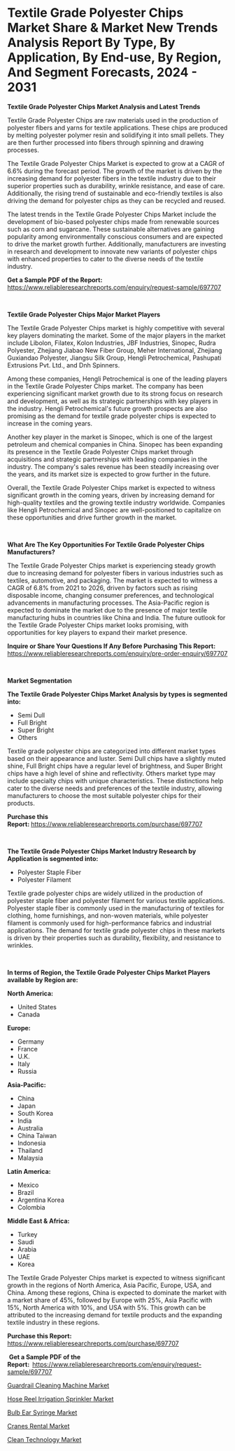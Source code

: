 <p><h1>Textile Grade Polyester Chips Market Share & Market New Trends Analysis Report By Type, By Application, By End-use, By Region, And Segment Forecasts, 2024 - 2031</h1></p><p><strong>Textile Grade Polyester Chips Market Analysis and Latest Trends</strong></p>
<p><p>Textile Grade Polyester Chips are raw materials used in the production of polyester fibers and yarns for textile applications. These chips are produced by melting polyester polymer resin and solidifying it into small pellets. They are then further processed into fibers through spinning and drawing processes.</p><p>The Textile Grade Polyester Chips Market is expected to grow at a CAGR of 6.6% during the forecast period. The growth of the market is driven by the increasing demand for polyester fibers in the textile industry due to their superior properties such as durability, wrinkle resistance, and ease of care. Additionally, the rising trend of sustainable and eco-friendly textiles is also driving the demand for polyester chips as they can be recycled and reused.</p><p>The latest trends in the Textile Grade Polyester Chips Market include the development of bio-based polyester chips made from renewable sources such as corn and sugarcane. These sustainable alternatives are gaining popularity among environmentally conscious consumers and are expected to drive the market growth further. Additionally, manufacturers are investing in research and development to innovate new variants of polyester chips with enhanced properties to cater to the diverse needs of the textile industry.</p></p>
<p><strong>Get a Sample PDF of the Report:&nbsp;</strong> <a href="https://www.reliableresearchreports.com/enquiry/request-sample/697707">https://www.reliableresearchreports.com/enquiry/request-sample/697707</a></p>
<p>&nbsp;</p>
<p><strong>Textile Grade Polyester Chips Major Market Players</strong></p>
<p><p>The Textile Grade Polyester Chips market is highly competitive with several key players dominating the market. Some of the major players in the market include Libolon, Filatex, Kolon Industries, JBF Industries, Sinopec, Rudra Polyester, Zhejiang Jiabao New Fiber Group, Meher International, Zhejiang Guxiandao Polyester, Jiangsu Silk Group, Hengli Petrochemical, Pashupati Extrusions Pvt. Ltd., and Dnh Spinners.</p><p>Among these companies, Hengli Petrochemical is one of the leading players in the Textile Grade Polyester Chips market. The company has been experiencing significant market growth due to its strong focus on research and development, as well as its strategic partnerships with key players in the industry. Hengli Petrochemical's future growth prospects are also promising as the demand for textile grade polyester chips is expected to increase in the coming years.</p><p>Another key player in the market is Sinopec, which is one of the largest petroleum and chemical companies in China. Sinopec has been expanding its presence in the Textile Grade Polyester Chips market through acquisitions and strategic partnerships with leading companies in the industry. The company's sales revenue has been steadily increasing over the years, and its market size is expected to grow further in the future.</p><p>Overall, the Textile Grade Polyester Chips market is expected to witness significant growth in the coming years, driven by increasing demand for high-quality textiles and the growing textile industry worldwide. Companies like Hengli Petrochemical and Sinopec are well-positioned to capitalize on these opportunities and drive further growth in the market.</p></p>
<p>&nbsp;</p>
<p><strong>What Are The Key Opportunities For Textile Grade Polyester Chips Manufacturers?</strong></p>
<p><p>The Textile Grade Polyester Chips market is experiencing steady growth due to increasing demand for polyester fibers in various industries such as textiles, automotive, and packaging. The market is expected to witness a CAGR of 6.8% from 2021 to 2026, driven by factors such as rising disposable income, changing consumer preferences, and technological advancements in manufacturing processes. The Asia-Pacific region is expected to dominate the market due to the presence of major textile manufacturing hubs in countries like China and India. The future outlook for the Textile Grade Polyester Chips market looks promising, with opportunities for key players to expand their market presence.</p></p>
<p><strong>Inquire or Share Your Questions If Any Before Purchasing This Report:</strong> <a href="https://www.reliableresearchreports.com/enquiry/pre-order-enquiry/697707">https://www.reliableresearchreports.com/enquiry/pre-order-enquiry/697707</a></p>
<p>&nbsp;</p>
<p><strong>Market Segmentation</strong></p>
<p><strong>The Textile Grade Polyester Chips Market Analysis by types is segmented into:</strong></p>
<p><ul><li>Semi Dull</li><li>Full Bright</li><li>Super Bright</li><li>Others</li></ul></p>
<p><p>Textile grade polyester chips are categorized into different market types based on their appearance and luster. Semi Dull chips have a slightly muted shine, Full Bright chips have a regular level of brightness, and Super Bright chips have a high level of shine and reflectivity. Others market type may include specialty chips with unique characteristics. These distinctions help cater to the diverse needs and preferences of the textile industry, allowing manufacturers to choose the most suitable polyester chips for their products.</p></p>
<p><strong>Purchase this Report:&nbsp;</strong><a href="https://www.reliableresearchreports.com/purchase/697707">https://www.reliableresearchreports.com/purchase/697707</a></p>
<p>&nbsp;</p>
<p><strong>The Textile Grade Polyester Chips Market Industry Research by Application is segmented into:</strong></p>
<p><ul><li>Polyester Staple Fiber</li><li>Polyester Filament</li></ul></p>
<p><p>Textile grade polyester chips are widely utilized in the production of polyester staple fiber and polyester filament for various textile applications. Polyester staple fiber is commonly used in the manufacturing of textiles for clothing, home furnishings, and non-woven materials, while polyester filament is commonly used for high-performance fabrics and industrial applications. The demand for textile grade polyester chips in these markets is driven by their properties such as durability, flexibility, and resistance to wrinkles.</p></p>
<p>&nbsp;</p>
<p><strong>In terms of Region, the Textile Grade Polyester Chips Market Players available by Region are:</strong></p>
<p>
    <p> <strong> North America: </strong>
        <ul>
            <li>United States</li>
            <li>Canada</li>
        </ul>
        </p> 
    <p> <strong> Europe: </strong>
        <ul>
            <li>Germany</li>
            <li>France</li>
            <li>U.K.</li>
            <li>Italy</li>
            <li>Russia</li>
        </ul>
        </p> 
    <p> <strong> Asia-Pacific: </strong>
        <ul>
            <li>China</li>
            <li>Japan</li>
            <li>South Korea</li>
            <li>India</li>
            <li>Australia</li>
            <li>China Taiwan</li>
            <li>Indonesia</li>
            <li>Thailand</li>
            <li>Malaysia</li>
        </ul>
        </p> 
    <p> <strong> Latin America: </strong>
        <ul>
            <li>Mexico</li>
            <li>Brazil</li>
            <li>Argentina Korea</li>
            <li>Colombia</li>
        </ul>
        </p> 
    <p> <strong> Middle East & Africa: </strong>
        <ul>
            <li>Turkey</li>
            <li>Saudi</li>
            <li>Arabia</li>
            <li>UAE</li>
            <li>Korea</li>
        </ul>
    </p>
    </p>
<p><p>The Textile Grade Polyester Chips market is expected to witness significant growth in the regions of North America, Asia Pacific, Europe, USA, and China. Among these regions, China is expected to dominate the market with a market share of 45%, followed by Europe with 25%, Asia Pacific with 15%, North America with 10%, and USA with 5%. This growth can be attributed to the increasing demand for textile products and the expanding textile industry in these regions.</p></p>
<p><strong>Purchase this Report: </strong><a href="https://www.reliableresearchreports.com/purchase/697707">https://www.reliableresearchreports.com/purchase/697707</a></p>
<p>&nbsp;<strong>Get a Sample PDF of the Report:&nbsp;&nbsp;</strong><a href="https://www.reliableresearchreports.com/enquiry/request-sample/697707">https://www.reliableresearchreports.com/enquiry/request-sample/697707</a></p>
<p><strong></strong></p>
<p><p><a href="https://github.com/khansimonweber1lqujlwoz15d/Market-Research-Report-List-1/blob/main/guardrail-cleaning-machine-market.md">Guardrail Cleaning Machine Market</a></p><p><a href="https://github.com/derrinmiltonellis35gcl/Market-Research-Report-List-1/blob/main/hose-reel-irrigation-sprinkler-market.md">Hose Reel Irrigation Sprinkler Market</a></p><p><a href="https://issuu.com/reportprime-2/docs/bulb-ear-syringe-market-size-2030.pptx">Bulb Ear Syringe Market</a></p><p><a href="https://medium.com/@caylawisoky8698/cranes-rental-market-outlook-industry-overview-and-forecast-2024-to-2031-5d7941ce4d1c">Cranes Rental Market</a></p><p><a href="https://medium.com/@caylawisoky8698/analyzing-clean-technology-market-global-industry-perspective-and-forecast-2024-to-2031-6ecd45333a8d">Clean Technology Market</a></p></p>